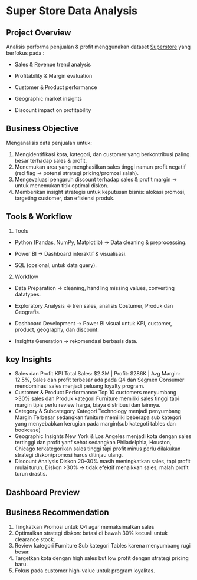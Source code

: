 # Super Store Data Analysis

## Project Overview
Analisis performa penjualan & profit menggunakan dataset [Superstore](https://www.kaggle.com/datasets/vivek468/superstore-dataset-final) yang berfokus pada :
* Sales & Revenue trend analysis

* Profitability & Margin evaluation

* Customer & Product performance

* Geographic market insights

* Discount impact on profitability

## Business Objective
Menganalisis data penjualan untuk:
1. Mengidentifikasi kota, kategori, dan customer yang berkontribusi paling besar terhadap sales & profit.
2. Menemukan area yang menghasilkan sales tinggi namun profit negatif (red flag → potensi strategi pricing/promosi salah).
3. Mengevaluasi pengaruh discount terhadap sales & profit margin → untuk menemukan titik optimal diskon.
4. Memberikan insight strategis untuk keputusan bisnis: alokasi promosi, targeting customer, dan efisiensi produk.

## Tools & Workflow
1. Tools
* Python (Pandas, NumPy, Matplotlib) → Data cleaning & preprocessing.

* Power BI → Dashboard interaktif & visualisasi.

* SQL (opsional, untuk data query).

2. Workflow
* Data Preparation → cleaning, handling missing values, converting datatypes.

* Exploratory Analysis → tren sales, analisis Costumer, Produk dan Geografis.

* Dashboard Development → Power BI visual untuk KPI, customer, product, geography, dan discount.

* Insights Generation → rekomendasi berbasis data.

## key Insights
* Sales dan Profit KPI
Total Sales: $2.3M | Profit: $286K | Avg Margin: 12.5%, Sales dan profit terbesar ada pada Q4 dan Segmen Consumer mendominasi sales menjadi peluang loyalty program.
* Customer & Product Performance
Top 10 customers menyumbang >30% sales dan Produk kategori Furniture memiliki sales tinggi tapi margin tipis perlu review harga, biaya distribusi dan lainnya.
* Category & Subcategory
Kategori Technology menjadi penyumbang Margin Terbesar sedangkan funiture memiliki beberapa sub kategori yang menyebabkan kerugian pada margin(sub kategoti tables dan bookcase)
* Geographic Insights
New York & Los Angeles menjadi kota dengan sales tertinggi dan profit yanf sehat sedangkan Philadelphia, Houston, Chicago terkategorikan sales tinggi tapi profit minus perlu dilakukan strategi diskon/promosi harus ditinjau ulang.
* Discount Analysis
Diskon 20–30% masih meningkatkan sales, tapi profit mulai turun. Diskon >30% → tidak efektif menaikkan sales, malah profit turun drastis.

## Dashboard Preview

## Business Recommendation
1. Tingkatkan Promosi untuk Q4 agar memaksimalkan sales 
2. Optimalkan strategi diskon: batasi di bawah 30% kecuali untuk clearance stock.
3. Review kategori Furniture Sub kategori Tables karena menyumbang rugi besar.
4. Targetkan kota dengan high sales but low profit dengan strategi pricing baru.
5. Fokus pada customer high-value untuk program loyalitas.
